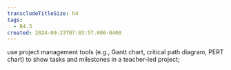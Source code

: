 ```yaml
---
transcludeTitleSize: h4
tags:
  - B4.3
created: 2024-09-23T07:03:57.000-0400
---
```

use project management tools (e.g., Gantt chart, critical path diagram, PERT chart) to show tasks and milestones in a teacher-led project;